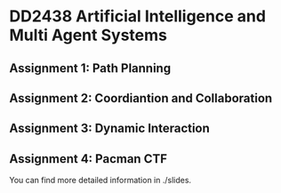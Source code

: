 # DD2438 Artificial Intelligence and Multi Agent Systems
## Assignment 1: Path Planning
## Assignment 2: Coordiantion and Collaboration
## Assignment 3: Dynamic Interaction
## Assignment 4: Pacman CTF

You can find more detailed information in ./slides.